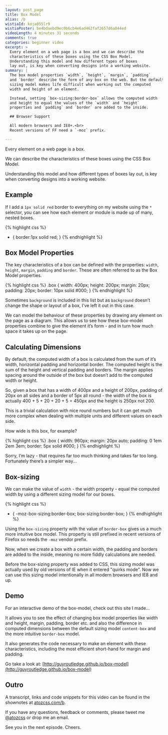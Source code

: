 ```yaml
---
layout: post_page
title: Box Model
alias: /b
wistiaId: koja055lr9
wistiaPoster: be4bdaebd9ec0b6cb4e6ad462faf2657d6a844ed
videoLength: 4 minutes 31 seconds
comments: true
categories: beginner video
excerpt: >
  Every element on a web page is a box and we can describe the 
  characteristics of these boxes using the CSS Box Model. 
  Understanding this model and how different types of boxes 
  lay out, is key when converting designs into a working website.
summary: |
  The box model properties `width`, `height`, `margin`, `padding` 
  and `border` describe the form of any box on the web. But the default 
  sizing model makes life difficult when working out the computed 
  width and height of an element. 

  Instead, setting `box-sizing:border-box` allows the computed width
  and height to equal the values of the `width` and `height` 
  properties and `padding` and `border` are added to the inside.

  ## Browser Support

  All modern browsers and IE8+.<br>
  Recent versions of FF need a `-moz` prefix.

---
```


Every element on a web page is a box.

We can describe the characteristics of these boxes using the CSS Box
Model.

Understanding this model and how different types of boxes lay out, is
key when converting designs into a working website.

## Example

If I add a `1px solid red` border to everything on my website using the
`*` selector, you can see how each element or module is made up of many,
nested boxes.

{% highlight css %}
* {
	border:1px solid red;
}
{% endhighlight %}

## Box Model Properties

The key characteristics of a box can be defined with the properties:
`width`, `height`, `margin`, `padding` and `border`. These are often
referred to as the Box Model properties.

{% highlight css %}
.box {
	width: 400px;
	height: 200px;
	margin: 20px;
	padding: 20px;
	border: 10px solid #000;
}
{% endhighlight %}

Sometimes `background` is included in this list but as `background`
doesn’t change the shape or layout of a box, I’ve left it out in this case.

We can model the behaviour of these properties by drawing any element on
the page as a diagram. This allows us to see how these box-model
properties combine to give the element it’s form - and in turn how much
space it takes up on the page.

## Calculating Dimensions

By default, the computed width of a box is calculated from the sum of
it’s width, horizontal padding and horizontal border. The computed
height is the sum of the height and vertical padding and borders. The
margin applies spacing around the outside of the box but doesn’t add to
the computed width or height.

So, given a box that has a width of 400px and a height of 200px, padding
of 20px on all sides and a border of 5px all round - the width of the box is
actually 400 + 5 + 20 + 20 + 5 = 450px and the height is 250px not 200.

This is a trivial calculation with nice round numbers but it can get
much more complex when dealing with multiple units and different values
on each side.

How wide is this box, for example?

{% highlight css %}
.box {
	width: 960px;
	margin: 20px auto;
	padding: 0 1em 2em 3em;
	border: 5px solid #000;
}
{% endhighlight %}

Sorry, I’m lazy - that requires far too much thinking and takes far too long. 
Fortunately there’s a simpler way...

## Box-sizing

We can make the value of `width` - the width property - equal the
computed width by using a different sizing model for our boxes.

{% highlight css %}
* {
	-moz-box-sizing:border-box;
	     box-sizing:border-box;
}
{% endhighlight %}

Using the `box-sizing` property with the value of `border-box` gives us
a much more intuitive box model. This property is still prefixed in
recent versions of Firefox so needs the `-moz` vendor prefix.

Now, when we create a box with a certain width, the padding and borders
are added to the inside, meaning no more fiddly calculations are needed.

Before the box-sizing property was added to CSS, this sizing model was 
actually used by old versions of IE when it entered "quirks mode". Now
we can use this sizing model intentionally in all modern browsers and 
IE8 and up.

## Demo

For an interactive demo of the box-model, check out this site I made...

It allows you to see the effect of changing box model properties like
width and height, margin, padding, border etc. and also the difference
in computed dimensions between the default sizing model `content-box`
and the more intuitive `border-box` model. 

It also generates the code necessary to make an element with these
characteristics, including the most efficient short-hand for margin and
padding. 

Go take a look at: [http://guyroutledge.github.io/box-model](http://guyroutledge.github.io/box-model)

## Outro

A transcript, links and code snippets for this video can be found in the
shownotes at [atozcss.com/b](http://www.atozcss.com/b).

If you have any questions, feedback or comments, please tweet me
[@atozcss](http://www.twitter.com/atozcss) or drop me an email.

See you in the next episode. Cheers.
